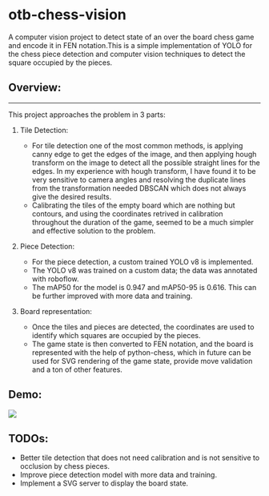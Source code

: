 # otb-chess-vision
A computer vision project to detect state of an over the board chess game and encode it in FEN notation.This is a simple implementation of YOLO for the chess piece detection and computer vision techniques to detect the square occupied by the pieces.

## Overview:
------------
This project approaches the problem in 3 parts: 
1. Tile Detection: 
    - For tile detection one of the most common methods, is applying canny edge to get the  edges of the image, and then applying hough transform on the image to detect all the possible straight lines for the edges. In my experience with hough transform, I have found it to be very sensitive to camera angles and resolving the duplicate lines from the transformation needed DBSCAN which does not always give the desired results.  
    - Calibrating the tiles of the empty board which are nothing but contours, and using the coordinates retrived in calibration throughout the duration of the game, seemed to be a much simpler and effective solution to the problem.
 

2. Piece Detection:
    - For the piece detection, a custom trained YOLO v8 is implemented. 
    - The YOLO v8 was trained on a custom data; the data was annotated with roboflow. 
    - The mAP50 for the model is 0.947 and mAP50-95 is 0.616. This can be further improved with more data and training.

3. Board representation:
    - Once the tiles and pieces are detected, the coordinates are used to identify which squares are occupied by the pieces. 
    - The game state is then converted to FEN notation, and the board is represented with the help of python-chess, which in future can be used for SVG rendering of the game state, provide move validation and a ton of other features.

## Demo:
![](https://github.com/anoopgeorg/otb-chess-vision/blob/8eab6e9a10f8ea1bc210fd6989a7f383f81fb5e1/demo/otb-chess-vision-demo.gif)

## TODOs:

- Better tile detection that does not need calibration and is not sensitive to occlusion by chess pieces.
- Improve piece detection model with more data and training.
- Implement a SVG server to display the board state.
